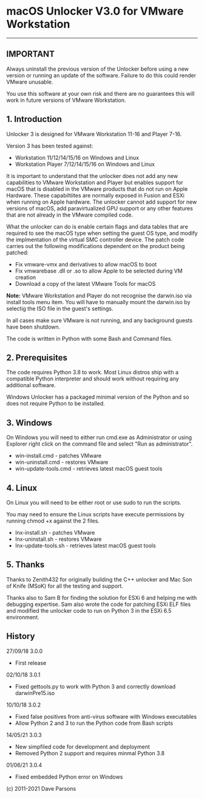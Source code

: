 # macOS Unlocker V3.0 for VMware Workstation

---
**IMPORTANT**
---
Always uninstall the previous version of the Unlocker before using a new version or 
running an update of the software. Failure to do this could render VMware unusable. 

You use this software at your own risk and there are no guarantees this will work 
in future versions of VMware Workstation.

## 1. Introduction
Unlocker 3 is designed for VMware Workstation 11-16 and Player 7-16.

Version 3 has been tested against:

* Workstation 11/12/14/15/16 on Windows and Linux
* Workstation Player 7/12/14/15/16 on Windows and Linux


It is important to understand that the unlocker does not add any new capabilities to VMware Workstation and Player
but enables support for macOS that is disabled in the VMware products that do not run on Apple Hardware. 
These capabiltiites are normally exposed in Fusion and ESXi when running on Apple hardware. The unlocker cannot add 
support for new versions of macOS, add paravirtualized GPU support or any other features that are not already in the
VMware compiled code.

What the unlocker can do is enable certain flags and data tables that are required to see the macOS type when setting 
the guest OS type, and modify the implmentation of the virtual SMC controller device.
The patch code carries out the following modifications dependent on the product
being patched:

* Fix vmware-vmx and derivatives to allow macOS to boot
* Fix vmwarebase .dll or .so to allow Apple to be selected during VM creation
* Download a copy of the latest VMware Tools for macOS

**Note:** VMware Workstation and Player do not recognise the darwin.iso via install tools menu item.
You will have to manually mount the darwin.iso by selectig the ISO file in the guest's settings.

In all cases make sure VMware is not running, and any background guests have been shutdown.

The code is written in Python with some Bash and Command files.

## 2. Prerequisites
The code requires Python 3.8 to work. Most Linux distros ship with a compatible
Python interpreter and should work without requiring any additional software.

Windows Unlocker has a packaged minimal version of the Python and so does not require Python to be installed.


## 3. Windows
On Windows you will need to either run cmd.exe as Administrator or using
Explorer right click on the command file and select "Run as administrator".

- win-install.cmd   - patches VMware
- win-uninstall.cmd - restores VMware
- win-update-tools.cmd - retrieves latest macOS guest tools

## 4. Linux
On Linux you will need to be either root or use sudo to run the scripts.

You may need to ensure the Linux scripts have execute permissions
by running chmod +x against the 2 files.

- lnx-install.sh   - patches VMware
- lnx-uninstall.sh - restores VMware
- lnx-update-tools.sh - retrieves latest macOS guest tools
   
## 5. Thanks
Thanks to Zenith432 for originally building the C++ unlocker and Mac Son of Knife
(MSoK) for all the testing and support.

Thanks also to Sam B for finding the solution for ESXi 6 and helping me with
debugging expertise. Sam also wrote the code for patching ESXi ELF files and
modified the unlocker code to run on Python 3 in the ESXi 6.5 environment.


## History
27/09/18 3.0.0
- First release

02/10/18 3.0.1
- Fixed gettools.py to work with Python 3 and correctly download darwinPre15.iso

10/10/18 3.0.2 
- Fixed false positives from anti-virus software with Windows executables   
- Allow Python 2 and 3 to run the Python code from Bash scripts

14/05/21 3.0.3
- New simpfiled code for development and deployment
- Removed Python 2 support and requires minmal Python 3.8

01/06/21 3.0.4
- Fixed embedded Python error on Windows

(c) 2011-2021 Dave Parsons
